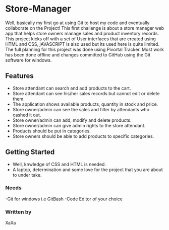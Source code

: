 # Store-Manager
Well, basically my first go at using Git to host my code and eventually collaborate on the  Project! This first challenge is about a store manager web app that helps store owners manage sales and product inventory records.
This project kicks off with a set of User interfaces that are created using HTML and CSS, jAVASCRIPT is also used but its used here is quite limited.
The full planning for this project was done using Pivortal Tracker.
Most work has been done offline and changes committed to GitHub using the Git software for windows.

## Features 
- Store attendant can search and add products to the cart.
- Store attendant can see his/her sales records but cannot edit or delete them.
- The application shows available products, quantity in stock and price.
- Store owner/admin can see the sales and filter by attendants who cashed it out.
- Store owner/admin can add, modify and delete products.
- Store owner/admin can give admin rights to the store attendant.
- Products should be put in categories.
- Store owners should be able to add products to specific categories.

## Getting Started

- Well, knwledge of CSS and HTML is needed.
- A laptop, determination and some love for the project that you are about to under take.

### Needs
-Git for windows i.e GitBash
-Code Editor of your choice

###  Written by
  XaXa 
